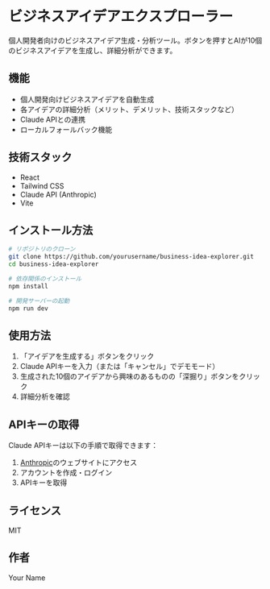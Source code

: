 # ビジネスアイデアエクスプローラー

個人開発者向けのビジネスアイデア生成・分析ツール。ボタンを押すとAIが10個のビジネスアイデアを生成し、詳細分析ができます。

## 機能

- 個人開発向けビジネスアイデアを自動生成
- 各アイデアの詳細分析（メリット、デメリット、技術スタックなど）
- Claude APIとの連携
- ローカルフォールバック機能

## 技術スタック

- React
- Tailwind CSS
- Claude API (Anthropic)
- Vite

## インストール方法

```bash
# リポジトリのクローン
git clone https://github.com/yourusername/business-idea-explorer.git
cd business-idea-explorer

# 依存関係のインストール
npm install

# 開発サーバーの起動
npm run dev
```

## 使用方法

1. 「アイデアを生成する」ボタンをクリック
2. Claude APIキーを入力（または「キャンセル」でデモモード）
3. 生成された10個のアイデアから興味のあるものの「深掘り」ボタンをクリック
4. 詳細分析を確認

## APIキーの取得

Claude APIキーは以下の手順で取得できます：

1. [Anthropic](https://www.anthropic.com/)のウェブサイトにアクセス
2. アカウントを作成・ログイン
3. APIキーを取得

## ライセンス

MIT

## 作者

Your Name